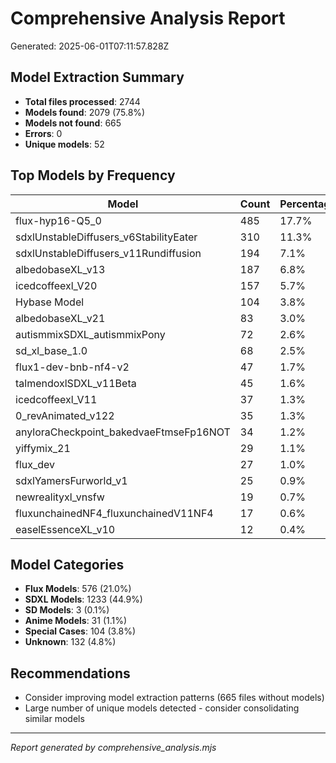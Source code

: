 # Comprehensive Analysis Report

Generated: 2025-06-01T07:11:57.828Z

## Model Extraction Summary

- **Total files processed**: 2744
- **Models found**: 2079 (75.8%)
- **Models not found**: 665
- **Errors**: 0
- **Unique models**: 52

## Top Models by Frequency

| Model | Count | Percentage |
|-------|-------|------------|
| flux-hyp16-Q5_0 | 485 | 17.7% |
| sdxlUnstableDiffusers_v6StabilityEater | 310 | 11.3% |
| sdxlUnstableDiffusers_v11Rundiffusion | 194 | 7.1% |
| albedobaseXL_v13 | 187 | 6.8% |
| icedcoffeexl_V20 | 157 | 5.7% |
| Hybase Model | 104 | 3.8% |
| albedobaseXL_v21 | 83 | 3.0% |
| autismmixSDXL_autismmixPony | 72 | 2.6% |
| sd_xl_base_1.0 | 68 | 2.5% |
| flux1-dev-bnb-nf4-v2 | 47 | 1.7% |
| talmendoxlSDXL_v11Beta | 45 | 1.6% |
| icedcoffeexl_V11 | 37 | 1.3% |
| 0_revAnimated_v122 | 35 | 1.3% |
| anyloraCheckpoint_bakedvaeFtmseFp16NOT | 34 | 1.2% |
| yiffymix_21 | 29 | 1.1% |
| flux_dev | 27 | 1.0% |
| sdxlYamersFurworld_v1 | 25 | 0.9% |
| newrealityxl_vnsfw | 19 | 0.7% |
| fluxunchainedNF4_fluxunchainedV11NF4 | 17 | 0.6% |
| easelEssenceXL_v10 | 12 | 0.4% |

## Model Categories

- **Flux Models**: 576 (21.0%)
- **SDXL Models**: 1233 (44.9%)
- **SD Models**: 3 (0.1%)
- **Anime Models**: 31 (1.1%)
- **Special Cases**: 104 (3.8%)
- **Unknown**: 132 (4.8%)

## Recommendations

- Consider improving model extraction patterns (665 files without models)
- Large number of unique models detected - consider consolidating similar models

---
*Report generated by comprehensive_analysis.mjs*
